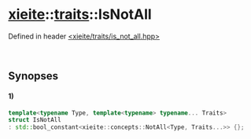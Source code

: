 # [xieite](../../xieite.md)\:\:[traits](../../traits.md)\:\:IsNotAll
Defined in header [<xieite/traits/is_not_all.hpp>](../../../include/xieite/traits/is_not_all.hpp)

&nbsp;

## Synopses
#### 1)
```cpp
template<typename Type, template<typename> typename... Traits>
struct IsNotAll
: std::bool_constant<xieite::concepts::NotAll<Type, Traits...>> {};
```
